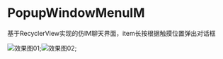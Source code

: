 # PopupWindowMenuIM
基于RecyclerView实现的仿IM聊天界面，item长按根据触摸位置弹出对话框

![效果图01](https://github.com/windfallsheng/PopupWindowMenuIM/blob/master/app/drawing/impression_drawing01.gif);![效果图02](https://github.com/windfallsheng/PopupWindowMenuIM/blob/master/app/drawing/impression_drawing02.gif);
